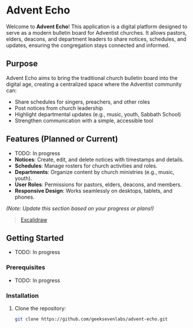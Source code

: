 # Advent Echo

Welcome to **Advent Echo**! This application is a digital platform designed to serve as a modern bulletin board for Adventist churches. It allows pastors, elders, deacons, and department leaders to share notices, schedules, and updates, ensuring the congregation stays connected and informed.

## Purpose

Advent Echo aims to bring the traditional church bulletin board into the digital age, creating a centralized space where the Adventist community can:
- Share schedules for singers, preachers, and other roles
- Post notices from church leadership
- Highlight departmental updates (e.g., music, youth, Sabbath School)
- Strengthen communication with a simple, accessible tool

## Features (Planned or Current) 

- TODO: In progress
- **Notices**: Create, edit, and delete notices with timestamps and details.
- **Schedules**: Manage rosters for church activities and roles.
- **Departments**: Organize content by church ministries (e.g., music, youth).
- **User Roles**: Permissions for pastors, elders, deacons, and members.
- **Responsive Design**: Works seamlessly on desktops, tablets, and phones.

*(Note: Update this section based on your progress or plans!)*
> [Excalidraw](https://excalidraw.com/#json=y6XlZ-9mA1CWu_sPZO_AK,GEbbj0MhhPdTm6R4yaCIew) 

## Getting Started

- TODO: In progress

### Prerequisites
- TODO: In progress

### Installation
1. Clone the repository:
   ```bash
   git clone https://github.com/geeksevenlabs/advent-echo.git
